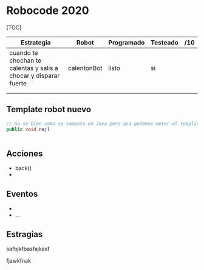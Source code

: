 # Robocode 2020

[TOC]

| Estrategia                                                   | Robot       | Programado | Testeado | /10  |
| ------------------------------------------------------------ | ----------- | ---------- | -------- | ---- |
| cuando te chochan te calentas y salis a chocar y disparar fuerte | calentonBot | listo      | si       |      |
|                                                              |             |            |          |      |
|                                                              |             |            |          |      |



## Template robot nuevo

```java
// no se bien como se comenta en Java pero aca podemos meter el template
public void najl



```



## Acciones

- back()
- 



## Eventos

- 
- ...



## Estragias

safbjkfbasfajkasf

fjawkfnak



